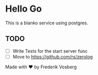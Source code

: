# Hello Go

This is a blanko service using postgres.


## TODO

- [ ] Write Tests for the start server func
- [ ] Move to https://github.com/rs/zerolog

Made with ♥ by Frederik Vosberg
